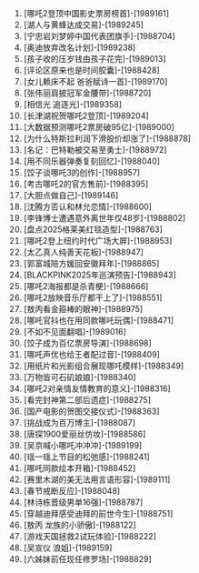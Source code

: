
1. [哪吒2登顶中国影史票房榜首]-[1989161]
1. [湖人与黄蜂达成交易]-[1989245]
1. [宁忠岩刘梦婷中国代表团旗手]-[1988704]
1. [奥迪放弃改名计划]-[1989238]
1. [孩子收的压岁钱由孩子花完]-[1989013]
1. [评论区原来也是时间胶囊]-[1988428]
1. [女儿赖床不起 爸爸赋诗一首]-[1989170]
1. [张伟丽肩披冠军金腰带]-[1988720]
1. [相信光 追逐光]-[1989358]
1. [长津湖祝贺哪吒2登顶]-[1989204]
1. [大数据预测哪吒2票房破95亿]-[1989000]
1. [为什么特斯拉利润下滑股价却涨了]-[1988878]
1. [名记：巴特勒被交易至勇士]-[1988972]
1. [用不同乐器弹奏复刻回忆]-[1988040]
1. [饺子谈哪吒3的创作]-[1988957]
1. [考古哪吒2的官方售前]-[1988395]
1. [大胆点做自己]-[1989146]
1. [沈腾方否认和林允恋情]-[1988600]
1. [李锋博士遭遇意外离世年仅48岁]-[1988802]
1. [盘点2025格莱美红毯造型]-[1988763]
1. [哪吒2登上纽约时代广场大屏]-[1988953]
1. [太乙真人纯善天花板]-[1988947]
1. [郭富城陪方媛回安徽拜年]-[1988865]
1. [BLACKPINK2025年巡演预告]-[1988943]
1. [哪吒2海报都是杀青梗]-[1988666]
1. [哪吒2放映音乐厅都干上了]-[1988551]
1. [敖丙看金箍棒的眼神]-[1988975]
1. [哪吒官抖也在用同款哪吒玩偶]-[1988471]
1. [不如不见面翻唱]-[1989016]
1. [饺子成为百亿票房导演]-[1988698]
1. [哪吒声优也给王者配过音]-[1988409]
1. [用纸片和光影组合展现哪吒模样]-[1988349]
1. [万物皆可石矶娘娘]-[1988340]
1. [哪吒2对亲情友情教育的意义]-[1988316]
1. [看完封神第二部后遗症]-[1988275]
1. [国产电影的贺图交接仪式]-[1988363]
1. [挑战成为百万博主]-[1988087]
1. [唐探1900爱丽丝仿妆]-[1988586]
1. [吴京喊小哪吒冲冲冲]-[1989199]
1. [瑶一瑶上节目的松弛感]-[1988241]
1. [哪吒同款绘本开箱]-[1988452]
1. [赛里木湖的美无法用言语形容]-[1989111]
1. [春节戒断反应]-[1988048]
1. [林诗栋晋级男单16强]-[1988787]
1. [穿越迪拜感受迪拜的前世今生]-[1988751]
1. [敖丙 龙族的小骄傲]-[1988122]
1. [游戏天国拯救2试玩体验]-[1988222]
1. [吴宣仪 浪姐]-[1989159]
1. [六姊妹前任现任修罗场]-[1988829]